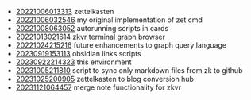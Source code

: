 - [20221006013313](/zet/20221006013313/README.md) zettelkasten
- [20221006032546](/zet/20221006032546/README.md) my original implementation of zet cmd
- [20221008063052](/zet/20221008063052/README.md) autorunning scripts in cards
- [20221013021614](/zet/20221013021614/README.md) zkvr terminal graph browser
- [20221024215216](/zet/20221024215216/README.md) future enhancements to graph query language
- [20230919153113](/zet/20230919153113/README.md) obsidian links scripts
- [20230922214323](/zet/20230922214323/README.md) this environment
- [20231005211810](/zet/20231005211810/README.md) script to sync only markdown files from zk to github
- [20231025200905](/zet/20231025200905/README.md) zettelkasten to blog conversion hub
- [20231121064457](/zet/20231121064457/README.md) merge note functionality for zkvr
